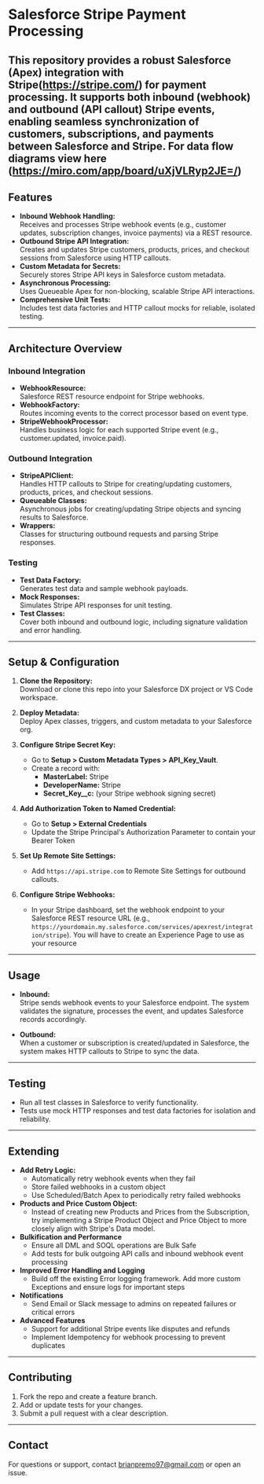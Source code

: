 # Salesforce Stripe Payment Processing

## This repository provides a robust Salesforce (Apex) integration with Stripe(https://stripe.com/) for payment processing. It supports both inbound (webhook) and outbound (API callout) Stripe events, enabling seamless synchronization of customers, subscriptions, and payments between Salesforce and Stripe. For data flow diagrams view here (https://miro.com/app/board/uXjVLRyp2JE=/)

## Features

- **Inbound Webhook Handling:**  
  Receives and processes Stripe webhook events (e.g., customer updates, subscription changes, invoice payments) via a REST resource.
- **Outbound Stripe API Integration:**  
  Creates and updates Stripe customers, products, prices, and checkout sessions from Salesforce using HTTP callouts.
- **Custom Metadata for Secrets:**  
  Securely stores Stripe API keys in Salesforce custom metadata.
- **Asynchronous Processing:**  
  Uses Queueable Apex for non-blocking, scalable Stripe API interactions.
- **Comprehensive Unit Tests:**  
  Includes test data factories and HTTP callout mocks for reliable, isolated testing.

---

## Architecture Overview

### Inbound Integration

- **WebhookResource:**  
  Salesforce REST resource endpoint for Stripe webhooks.
- **WebhookFactory:**  
  Routes incoming events to the correct processor based on event type.
- **StripeWebhookProcessor:**  
  Handles business logic for each supported Stripe event (e.g., customer.updated, invoice.paid).

### Outbound Integration

- **StripeAPIClient:**  
  Handles HTTP callouts to Stripe for creating/updating customers, products, prices, and checkout sessions.
- **Queueable Classes:**  
  Asynchronous jobs for creating/updating Stripe objects and syncing results to Salesforce.
- **Wrappers:**  
  Classes for structuring outbound requests and parsing Stripe responses.

### Testing

- **Test Data Factory:**  
  Generates test data and sample webhook payloads.
- **Mock Responses:**  
  Simulates Stripe API responses for unit testing.
- **Test Classes:**  
  Cover both inbound and outbound logic, including signature validation and error handling.

---

## Setup & Configuration

1. **Clone the Repository:**  
   Download or clone this repo into your Salesforce DX project or VS Code workspace.

2. **Deploy Metadata:**  
   Deploy Apex classes, triggers, and custom metadata to your Salesforce org.

3. **Configure Stripe Secret Key:**

   - Go to **Setup > Custom Metadata Types > API_Key_Vault**.
   - Create a record with:
     - **MasterLabel:** Stripe
     - **DeveloperName:** Stripe
     - **Secret_Key\_\_c:** (your Stripe webhook signing secret)

4. **Add Authorization Token to Named Credential:**

   - Go to **Setup > External Credentials**
   - Update the Stripe Principal's Authorization Parameter to contain your Bearer Token

5. **Set Up Remote Site Settings:**

   - Add `https://api.stripe.com` to Remote Site Settings for outbound callouts.

6. **Configure Stripe Webhooks:**
   - In your Stripe dashboard, set the webhook endpoint to your Salesforce REST resource URL (e.g., `https://yourdomain.my.salesforce.com/services/apexrest/integration/stripe`). You will have to create an Experience Page to use as your resource

---

## Usage

- **Inbound:**  
  Stripe sends webhook events to your Salesforce endpoint. The system validates the signature, processes the event, and updates Salesforce records accordingly.

- **Outbound:**  
  When a customer or subscription is created/updated in Salesforce, the system makes HTTP callouts to Stripe to sync the data.

---

## Testing

- Run all test classes in Salesforce to verify functionality.
- Tests use mock HTTP responses and test data factories for isolation and reliability.

---

## Extending

- **Add Retry Logic:**
  - Automatically retry webhook events when they fail
  - Store failed webhooks in a custom object
  - Use Scheduled/Batch Apex to periodically retry failed webhooks
- **Products and Price Custom Object:**
  - Instead of creating new Products and Prices from the Subscription, try
    implementing a Stripe Product Object and Price Object to more closely align
    with Stripe's Data model.
- **Bulkification and Performance**
  - Ensure all DML and SOQL operations are Bulk Safe
  - Add tests for bulk outgoing API calls and inbound webhook event processing
- **Improved Error Handling and Logging**
  - Build off the existing Error logging framework. Add more custom Exceptions
    and ensure logs for important steps
- **Notifications**
  - Send Email or Slack message to admins on repeated failures or critical errors
- **Advanced Features**
  - Support for additional Stripe events like disputes and refunds
  - Implement Idempotency for webhook processing to prevent duplicates

---

## Contributing

1. Fork the repo and create a feature branch.
2. Add or update tests for your changes.
3. Submit a pull request with a clear description.

---

## Contact

For questions or support, contact brianpremo97@gmail.com or open an issue.

